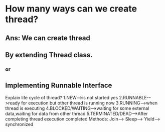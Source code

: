 # How many ways can we create thread?
## Ans: We can create thread 
## By extending Thread class.
### or
## Implementing Runnable Interface
Explain life cycle of thread?
	1.NEW-->is not started yes
	2.RUNNABLE-->ready for execution but other thread is running now
	3.RUNNING-->when thread is executing
	4.BLOCKED/WAITING-->waiting for some external data,waiting for data from other thread
	5.TERMINATED/DEAD-->After completing thread execution completed
Methods:
Join-->
Sleep-->
Yield-->
synchronized
